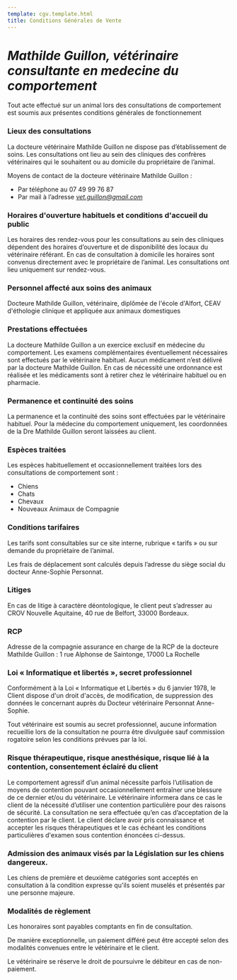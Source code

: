 ```yaml
---
template: cgv.template.html
title: Conditions Générales de Vente
---
```

# ***Mathilde Guillon, vétérinaire consultante en medecine du comportement***

Tout acte effectué sur un animal lors des consultations de comportement est soumis aux présentes conditions générales de fonctionnement

### Lieux des consultations

La docteure vétérinaire Mathilde Guillon ne dispose pas d’établissement de soins. Les consultations ont lieu au sein des cliniques des confrères vétérinaires qui le souhaitent ou au domicile du propriétaire de l’animal. 

Moyens de contact de la docteure vétérinaire Mathilde Guillon :

* Par téléphone au 07 49 99 76 87
* Par mail à l’adresse *[vet.guillon@gmail.com](mailto:annesophie.personnat@hotmail.com)*

### Horaires d'ouverture habituels et conditions d'accueil du public

Les horaires des rendez-vous pour les consultations au sein des cliniques dépendent des horaires d’ouverture et de disponibilité des locaux du vétérinaire référant. En cas de consultation à domicile les horaires sont convenus directement avec le propriétaire de l’animal. Les consultations ont lieu uniquement sur rendez-vous.

### Personnel affecté aux soins des animaux

Docteure Mathilde Guillon, vétérinaire, diplômée de l'école d'Alfort, CEAV d'éthologie clinique et appliquée aux animaux domestiques

### Prestations effectuées

La docteure Mathilde Guillon a un exercice exclusif en médecine du comportement. Les examens complémentaires éventuellement nécessaires sont effectués par le vétérinaire habituel. Aucun médicament n’est délivré par la docteure Mathilde Guillon. En cas de nécessité une ordonnance est réalisée et les médicaments sont à retirer chez le vétérinaire habituel ou en pharmacie.

### Permanence et continuité des soins

La permanence et la continuité des soins sont effectuées par le vétérinaire habituel. Pour la médecine du comportement uniquement, les coordonnées de la Dre Mathilde Guillon seront laissées au client.

### Espèces traitées

Les espèces habituellement et occasionnellement traitées lors des consultations de comportement sont :

* Chiens
* Chats
* Chevaux
* Nouveaux Animaux de Compagnie 

### Conditions tarifaires

Les tarifs sont consultables sur ce site interne, rubrique « tarifs » ou sur demande du propriétaire de l’animal.

Les frais de déplacement sont calculés depuis l’adresse du siège social du docteur Anne-Sophie Personnat.

### Litiges

En cas de litige à caractère déontologique, le client peut s’adresser au CROV Nouvelle Aquitaine, 40 rue de Belfort, 33000 Bordeaux.

### RCP

Adresse de la compagnie assurance en charge de la RCP de la docteure Mathilde Guillon : 1 rue Alphonse de Saintonge, 17000 La Rochelle 

### Loi « Informatique et libertés », secret professionnel

Conformément à la Loi « Informatique et Libertés » du 6 janvier 1978, le Client dispose d'un droit d'accès, de modification, de suppression des données le concernant auprès du Docteur vétérinaire Personnat Anne-Sophie.

Tout vétérinaire est soumis au secret professionnel, aucune information recueillie lors de la consultation ne pourra être divulguée sauf commission rogatoire selon les conditions prévues par la loi.

### Risque thérapeutique, risque anesthésique, risque lié à la contention, consentement éclairé du client

Le comportement agressif d’un animal nécessite parfois l’utilisation de moyens de contention pouvant occasionnellement entraîner une blessure de ce dernier et/ou du vétérinaire. Le vétérinaire informera dans ce cas le client de la nécessité d’utiliser une contention particulière pour des raisons de sécurité. La consultation ne sera effectuée qu’en cas d’acceptation de la contention par le client. Le client déclare avoir pris connaissance et accepter les risques thérapeutiques et le cas échéant les conditions particulières d'examen sous contention énoncées ci-dessus.

### Admission des animaux visés par la Législation sur les chiens dangereux.

Les chiens de première et deuxième catégories sont acceptés en consultation à la condition expresse qu'ils soient muselés et présentés par une personne majeure.

### Modalités de règlement

Les honoraires sont payables comptants en fin de consultation.

De manière exceptionnelle, un paiement différé peut être accepté selon des modalités convenues entre le vétérinaire et le client.

Le vétérinaire se réserve le droit de poursuivre le débiteur en cas de non-paiement.